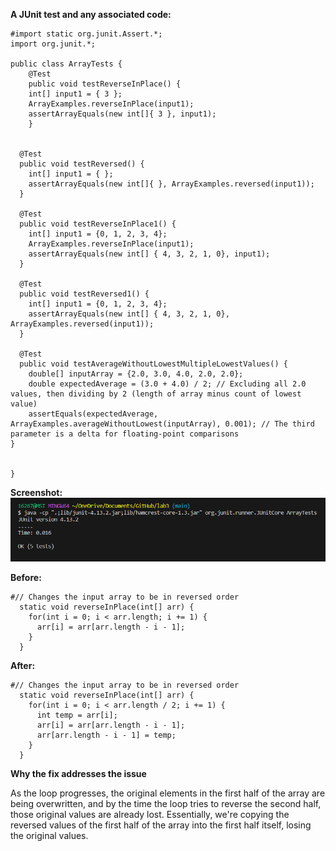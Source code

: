 **A JUnit test and any associated code:**


```
#import static org.junit.Assert.*;
import org.junit.*;

public class ArrayTests {
	@Test 
	public void testReverseInPlace() {
    int[] input1 = { 3 };
    ArrayExamples.reverseInPlace(input1);
    assertArrayEquals(new int[]{ 3 }, input1);
	}


  @Test
  public void testReversed() {
    int[] input1 = { };
    assertArrayEquals(new int[]{ }, ArrayExamples.reversed(input1));
  }

  @Test
  public void testReverseInPlace1() {
    int[] input1 = {0, 1, 2, 3, 4};
    ArrayExamples.reverseInPlace(input1);
    assertArrayEquals(new int[] { 4, 3, 2, 1, 0}, input1);
  }

  @Test
  public void testReversed1() {
    int[] input1 = {0, 1, 2, 3, 4};
    assertArrayEquals(new int[] { 4, 3, 2, 1, 0}, ArrayExamples.reversed(input1));
  }

  @Test
  public void testAverageWithoutLowestMultipleLowestValues() {
    double[] inputArray = {2.0, 3.0, 4.0, 2.0, 2.0};
    double expectedAverage = (3.0 + 4.0) / 2; // Excluding all 2.0 values, then dividing by 2 (length of array minus count of lowest value)
    assertEquals(expectedAverage, ArrayExamples.averageWithoutLowest(inputArray), 0.001); // The third parameter is a delta for floating-point comparisons
}


}

```


**Screenshot:**
![Image](https://github.com/Nobel1998/cse15l-preview-labreport/blob/main/screenshot.png)


**Before:**

```
#// Changes the input array to be in reversed order
  static void reverseInPlace(int[] arr) {
    for(int i = 0; i < arr.length; i += 1) {
      arr[i] = arr[arr.length - i - 1];
    }
  }

```


**After:**

```
#// Changes the input array to be in reversed order
  static void reverseInPlace(int[] arr) {
    for(int i = 0; i < arr.length / 2; i += 1) {
      int temp = arr[i];
      arr[i] = arr[arr.length - i - 1];
      arr[arr.length - i - 1] = temp;
    }
  }

```

**Why the fix addresses the issue**

As the loop progresses, the original elements in the first half of the array are being overwritten, and by the time the loop tries to reverse the second half, 
those original values are already lost. Essentially, we're copying the reversed values of the first half of the array into the first half itself, losing the original values.




